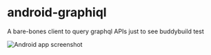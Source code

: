 # android-graphiql
A bare-bones client to query graphql APIs
just to see buddybuild test

![Android app screenshot](https://github.com/murki/android-graphiql/raw/master/screenshots/android-screen-01.png)
